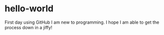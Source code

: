 # hello-world
First day using GitHub
I am new to programming. I hope I am able to get the process down in a jiffy!

